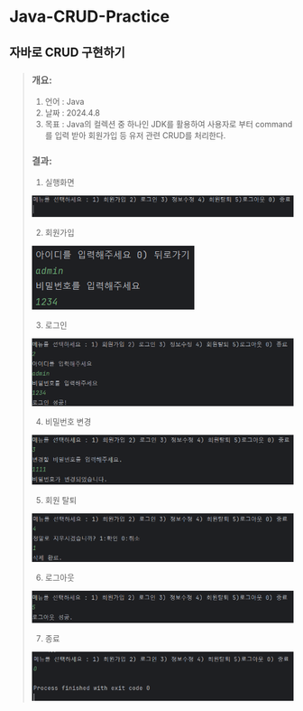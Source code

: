 # Java-CRUD-Practice
## 자바로 CRUD 구현하기
> ### 개요: 
> 1) 언어 : Java
> 2) 날짜 : 2024.4.8
> 3) 목표 : Java의 컬렉션 중 하나인 JDK를 활용하여 사용자로 부터 command를 입력 받아 회원가입 등 유저 관련 CRUD를 처리한다.
>
> ### 결과:
> 1. 실행화면
> 
> ![alt text](image.png)
> 
> 2. 회원가입
> 
> ![alt text](image-1.png)
>
> 3. 로그인
>
> ![alt text](image-2.png)
>
> 4. 비밀번호 변경
> 
> ![alt text](image-3.png)
>
> 5. 회원 탈퇴
> 
> ![alt text](image-4.png)
>
> 6. 로그아웃
>
> ![alt text](image-5.png)
>
> 7. 종료
>
> ![alt text](image-6.png)